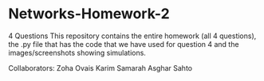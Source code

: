 # Networks-Homework-2
4 Questions 
This repository contains the entire homework (all 4 questions), the .py file that has the code that we have used for question 4 and the images/screenshots showing simulations. 

Collaborators:
Zoha Ovais Karim
Samarah Asghar Sahto
